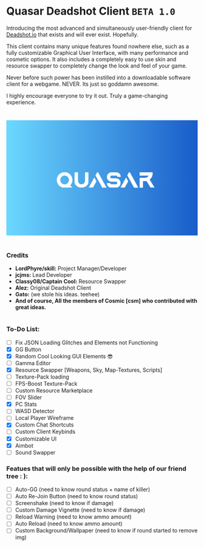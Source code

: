 # Quasar Deadshot Client `BETA 1.0`

Introducing the most advanced and simultaneously user-friendly client for [Deadshot.io](https://deadshot.io/) that exists and will ever exist. Hopefully.

This client contains many unique features found nowhere else, such as a fully customizable Graphical User Interface, with many performance and cosmetic options. It also includes a completely easy to use skin and resource swapper to completely change the look and feel of your game. 

Never before such power has been instilled into a downloadable software client for a webgame. NEVER. Its just so goddamn awesome.

I highly encourage everyone to try it out. Truly a game-changing experience.
 
# 
![Splash Screen Logo](splash.png)
#

### Credits

* **LordPhyre/skill:** Project Manager/Developer
* **jcjms:** Lead Developer
* **Classy08/Captain Cool:** Resource Swapper
* **Alez:** Original Deadshot Client
* **Gato:** (we stole his ideas. teehee)
* **And of course, All the members of Cosmic [csm] who contributed with great ideas.**

#

### To-Do List:
- [ ] Fix JSON Loading Glitches and Elements not Functioning
- [x] GG Button
- [x] Random Cool Looking GUI Elements 😎
- [ ] Gamma Editor
- [x] Resource Swapper [Weapons, Sky, Map-Textures, Scripts]
- [ ] Texture-Pack loading
- [ ] FPS-Boost Texture-Pack
- [ ] Custom Resource Marketplace
- [ ] FOV Slider
- [x] PC Stats
- [ ] WASD Detector
- [ ] Local Player Wireframe
- [x] Custom Chat Shortcuts
- [ ] Custom Client Keybinds
- [x] Customizable UI
- [x] Aimbot
- [ ] Sound Swapper

### Featues that will only be possible with the help of our friend tree : ):
- [ ] Auto-GG (need to know round status + name of killer)
- [ ] Auto Re-Join Button (need to know round status)
- [ ] Screenshake (need to know if damage)
- [ ] Custom Damage Vignette (need to know if damage)
- [ ] Reload Warning (need to know ammo amount)
- [ ] Auto Reload (need to know ammo amount)
- [ ] Custom Background/Wallpaper (need to know if round started to remove img)
